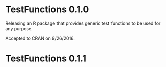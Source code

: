 # TestFunctions 0.1.0

Releasing an R package that provides generic test functions
to be used for any purpose.

Accepted to CRAN on 9/26/2016.

# TestFunctions 0.1.1
